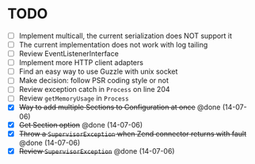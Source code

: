 # TODO

- [ ] Implement multicall, the current serialization does NOT support it
- [ ] The current implementation does not work with log tailing
- [ ] Review EventListenerInterface
- [ ] Implement more HTTP client adapters
- [ ] Find an easy way to use Guzzle with unix socket
- [ ] Make decision: follow PSR coding style or not
- [ ] Review exception catch in `Process` on line 204
- [ ] Review `getMemoryUsage` in `Process`
- [x] ~~Way to add multiple Sections to Configuration at once~~ @done (14-07-06)
- [x] ~~Get Section option~~ @done (14-07-06)
- [x] ~~Throw a `SupervisorException` when Zend connector returns with fault~~ @done (14-07-06)
- [x] ~~Review `SupervisorException`~~ @done (14-07-06)
